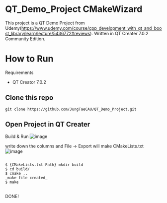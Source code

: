 # QT_Demo_Project CMakeWizard

This project is a QT Demo Project from Udemy(https://www.udemy.com/course/cpp_development_with_qt_and_boost_library/learn/lecture/5436772#reviews).
Written in QT Creater 7.0.2 Community Edition.

How to Run
=============
Requirements
* QT Creator 7.0.2

Clone this repo
-------------
    git clone https://github.com/JungTaeCAU/QT_Demo_Project.git

**Open Project in QT Creater**
-------------------------------
Build & Run
![image](https://user-images.githubusercontent.com/37211139/173976689-d45ad7b3-8c44-4f15-82ef-37a0b70389dc.png)

write down the columns and File -> Export will make CMakeLists.txt
![image](https://user-images.githubusercontent.com/37211139/173976886-3b498888-5505-4ace-83b4-96f28320484d.png)

<pre>
<code>
$ {CMakeLists.txt Path} mkdir build
$ cd build/
$ cmake ..
_make file created_
$ make
</code>
</pre>

DONE!
